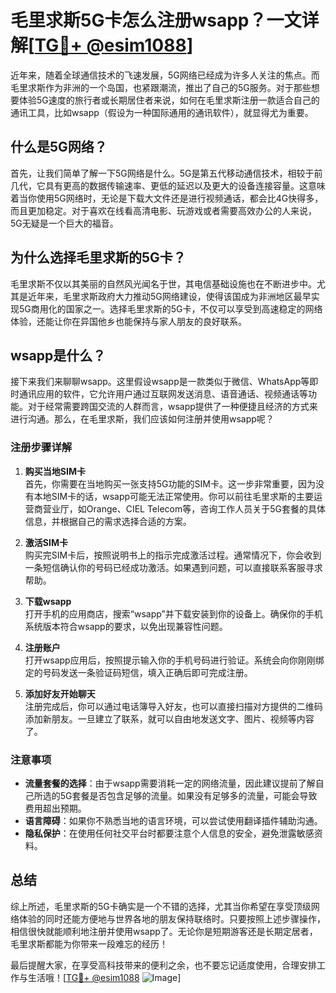 # 毛里求斯5G卡怎么注册wsapp？一文详解[[TG💪+ @esim1088](https://t.me/s/esim1088)]

近年来，随着全球通信技术的飞速发展，5G网络已经成为许多人关注的焦点。而毛里求斯作为非洲的一个岛国，也紧跟潮流，推出了自己的5G服务。对于那些想要体验5G速度的旅行者或长期居住者来说，如何在毛里求斯注册一款适合自己的通讯工具，比如wsapp（假设为一种国际通用的通讯软件），就显得尤为重要。

## 什么是5G网络？

首先，让我们简单了解一下5G网络是什么。5G是第五代移动通信技术，相较于前几代，它具有更高的数据传输速率、更低的延迟以及更大的设备连接容量。这意味着当你使用5G网络时，无论是下载大文件还是进行视频通话，都会比4G快得多，而且更加稳定。对于喜欢在线看高清电影、玩游戏或者需要高效办公的人来说，5G无疑是一个巨大的福音。

## 为什么选择毛里求斯的5G卡？

毛里求斯不仅以其美丽的自然风光闻名于世，其电信基础设施也在不断进步中。尤其是近年来，毛里求斯政府大力推动5G网络建设，使得该国成为非洲地区最早实现5G商用化的国家之一。选择毛里求斯的5G卡，不仅可以享受到高速稳定的网络体验，还能让你在异国他乡也能保持与家人朋友的良好联系。

## wsapp是什么？

接下来我们来聊聊wsapp。这里假设wsapp是一款类似于微信、WhatsApp等即时通讯应用的软件，它允许用户通过互联网发送消息、语音通话、视频通话等功能。对于经常需要跨国交流的人群而言，wsapp提供了一种便捷且经济的方式来进行沟通。那么，在毛里求斯，我们应该如何注册并使用wsapp呢？

### 注册步骤详解

1. **购买当地SIM卡**  
   首先，你需要在当地购买一张支持5G功能的SIM卡。这一步非常重要，因为没有本地SIM卡的话，wsapp可能无法正常使用。你可以前往毛里求斯的主要运营商营业厅，如Orange、CIEL Telecom等，咨询工作人员关于5G套餐的具体信息，并根据自己的需求选择合适的方案。

2. **激活SIM卡**  
   购买完SIM卡后，按照说明书上的指示完成激活过程。通常情况下，你会收到一条短信确认你的号码已经成功激活。如果遇到问题，可以直接联系客服寻求帮助。

3. **下载wsapp**  
   打开手机的应用商店，搜索“wsapp”并下载安装到你的设备上。确保你的手机系统版本符合wsapp的要求，以免出现兼容性问题。

4. **注册账户**  
   打开wsapp应用后，按照提示输入你的手机号码进行验证。系统会向你刚刚绑定的号码发送一条验证码短信，填入正确后即可完成注册。

5. **添加好友开始聊天**  
   注册完成后，你可以通过电话簿导入好友，也可以直接扫描对方提供的二维码添加新朋友。一旦建立了联系，就可以自由地发送文字、图片、视频等内容了。

### 注意事项

- **流量套餐的选择**：由于wsapp需要消耗一定的网络流量，因此建议提前了解自己所选的5G套餐是否包含足够的流量。如果没有足够多的流量，可能会导致费用超出预期。
- **语言障碍**：如果你不熟悉当地的语言环境，可以尝试使用翻译插件辅助沟通。
- **隐私保护**：在使用任何社交平台时都要注意个人信息的安全，避免泄露敏感资料。

## 总结

综上所述，毛里求斯的5G卡确实是一个不错的选择，尤其当你希望在享受顶级网络体验的同时还能方便地与世界各地的朋友保持联络时。只要按照上述步骤操作，相信很快就能顺利地注册并使用wsapp了。无论你是短期游客还是长期定居者，毛里求斯都能为你带来一段难忘的经历！

最后提醒大家，在享受高科技带来的便利之余，也不要忘记适度使用，合理安排工作与生活哦！[[TG💪+ @esim1088](https://t.me/s/esim1088) ![Image](https://i.postimg.cc/4NQfJmqS/Snipaste-2025-05-13-00-14-12.png)]